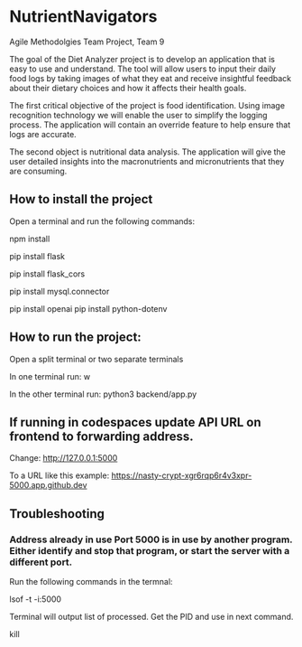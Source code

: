# NutrientNavigators
Agile Methodolgies Team Project,
Team 9


The goal of the Diet Analyzer project is to develop an application that is easy to use and understand. The tool will allow users to input their daily food logs by taking images of what they eat and receive insightful feedback about their dietary choices and how it affects their health goals. 

The first critical objective of the project is food identification. Using image recognition technology we will enable the user to simplify the logging process. The application will contain an override feature to help ensure that logs are accurate.

The second object is nutritional data analysis. The application will give the user detailed insights into the macronutrients and micronutrients that they are consuming.

## How to install the project
Open a terminal and run the following commands:

npm install

pip install flask

pip install flask_cors

pip install mysql.connector

pip install openai
pip install python-dotenv

## How to run the project:

Open a split terminal or two separate terminals

In one terminal run: w

In the other terminal run: python3 backend/app.py


## If running in codespaces update API URL on frontend to forwarding address.

Change: http://127.0.0.1:5000

To a URL like this example: https://nasty-crypt-xgr6rqp6r4v3xpr-5000.app.github.dev


## Troubleshooting

### Address already in use Port 5000 is in use by another program. Either identify and stop that program, or start the server with a different port.

Run the following commands in the termnal:


lsof -t -i:5000

Terminal will output list of processed. Get the PID and use in next command.

kill <PID>

